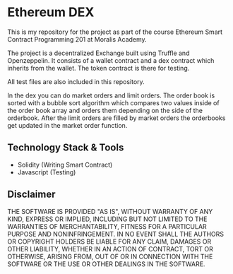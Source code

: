 # Ethereum DEX

This is my repository for the project as part of the course Ethereum Smart Contract Programming 201 at Moralis Academy.

The project is a decentralized Exchange built using Truffle and Openzeppelin.
It consists of a wallet contract and a dex contract which inherits from the wallet.
The token contract is there for testing.

All test files are also included in this repository.

In the dex you can do market orders and limit orders.
The order book is sorted with a bubble sort algorithm which compares two values inside of the order book array and orders them depending on the side of the orderbook. 
After the limit orders are filled by market orders the orderbooks get updated in the market order function.

## Technology Stack & Tools

- Solidity (Writing Smart Contract)
- Javascript (Testing)

## Disclaimer
THE SOFTWARE IS PROVIDED "AS IS", WITHOUT WARRANTY OF ANY KIND, EXPRESS OR
IMPLIED, INCLUDING BUT NOT LIMITED TO THE WARRANTIES OF MERCHANTABILITY,
FITNESS FOR A PARTICULAR PURPOSE AND NONINFRINGEMENT. IN NO EVENT SHALL THE
AUTHORS OR COPYRIGHT HOLDERS BE LIABLE FOR ANY CLAIM, DAMAGES OR OTHER
LIABILITY, WHETHER IN AN ACTION OF CONTRACT, TORT OR OTHERWISE, ARISING FROM,
OUT OF OR IN CONNECTION WITH THE SOFTWARE OR THE USE OR OTHER DEALINGS IN
THE SOFTWARE.
